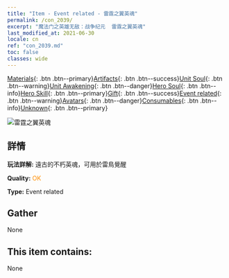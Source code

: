```yaml
---
title: "Item - Event related - 雷霆之翼英魂"
permalink: /con_2039/
excerpt: "魔法门之英雄无敌：战争纪元  雷霆之翼英魂"
last_modified_at: 2021-06-30
locale: cn
ref: "con_2039.md"
toc: false
classes: wide
---
```

 [Materials](/ItemsCN/){: .btn .btn--primary}[Artifacts](/ItemsCN/Artifacts/){: .btn .btn--success}[Unit Soul](/ItemsCN/UnitSoul/){: .btn .btn--warning}[Unit Awakening](/ItemsCN/UnitAwakening/){: .btn .btn--danger}[Hero Soul](/ItemsCN/HeroSoul/){: .btn .btn--info}[Hero Skill](/ItemsCN/HeroSkill/){: .btn .btn--primary}[Gift](/ItemsCN/Gift/){: .btn .btn--success}[Event related](/ItemsCN/Events/){: .btn .btn--warning}[Avatars](/ItemsCN/Avatars/){: .btn .btn--danger}[Consumables](/ItemsCN/Consumables/){: .btn .btn--info}[Unknown](/ItemsCN/Unknown/){: .btn .btn--primary}

 ![雷霆之翼英魂](/images/t/juexing_405.png)

## 詳情
 **玩法詳解:** 遠古的不朽英魂，可用於雷鳥覺醒

 **Quality:** <span style="color: #FF8C00">OK</span>

 **Type:** Event related

## Gather

  None

## This item contains:

  None

